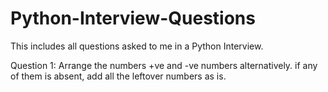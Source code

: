 # Python-Interview-Questions
This includes all questions asked to me in a Python Interview.

Question 1: Arrange the numbers +ve and -ve numbers alternatively. if any of them is absent, add all the leftover numbers as is.
